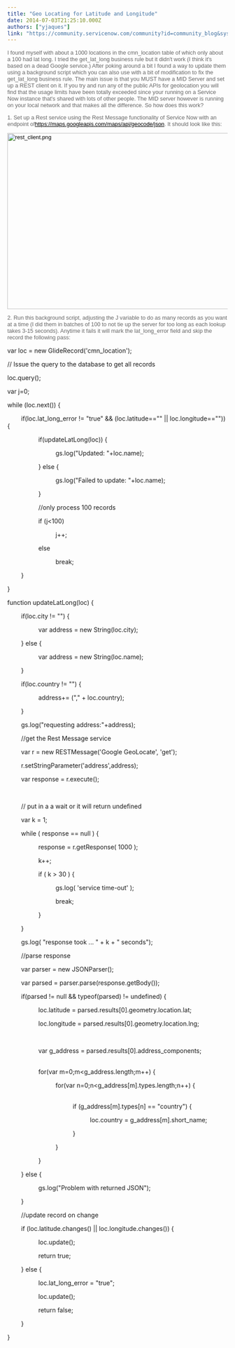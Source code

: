 ```yaml
---
title: "Geo Locating for Latitude and Longitude"
date: 2014-07-03T21:25:10.000Z
authors: ["yjaques"]
link: "https://community.servicenow.com/community?id=community_blog&sys_id=8b2e2a6ddbd0dbc01dcaf3231f9619e6"
---
```

<p style="font-size: 12.727272033691406px; font-family: arial, sans-serif; color: #666666;">I found myself with about a 1000 locations in the cmn_location table of which only about a 100 had lat long. I tried the get_lat_long business rule but it didn't work (I think it's based on a dead Google service.) After poking around a bit I found a way to update them using a background script which you can also use with a bit of modification to fix the get_lat_long business rule. The main issue is that you MUST have a MID Server and set up a REST client on it. If you try and run any of the public APIs for geolocation you will find that the usage limits have been totally exceeded since your running on a Service Now instance that's shared with lots of other people. The MID server however is running on your local network and that makes all the difference. So how does this work?</p><p style="font-size: 12.727272033691406px; font-family: arial, sans-serif; color: #666666;"></p><p style="font-size: 12.727272033691406px; font-family: arial, sans-serif; color: #666666;">1. Set up a Rest service using the Rest Message functionality of Service Now with an endpoint of<a title="k-external-small" class="jive-link-external-small" href="https://maps.googleapis.com/maps/api/geocode/json" rel="nofollow" style="font-weight: inherit; font-style: inherit; font-family: inherit; color: #000000;" target="_blank">https://maps.googleapis.com/maps/api/geocode/json</a>. It should look like this:</p><p style="font-size: 12.727272033691406px; font-family: arial, sans-serif; color: #666666;"><a _jive_internal="true" href="/servlet/JiveServlet/showImage/38-3222-11469/rest_client.png" style="font-weight: inherit; font-style: inherit; font-family: inherit; color: #000000;"><img  alt="rest_client.png" class="image-0 jive-image jiveImage" height="402" src="d36d7fb9db185704ed6af3231f961912.iix" style="border: 0px; font-weight: inherit; font-style: inherit; font-family: inherit;" width="1207"/></a></p><p style="font-size: 12.727272033691406px; font-family: arial, sans-serif; color: #666666;">2. Run this background script, adjusting the J variable to do as many records as you want at a time (I did them in batches of 100 to not tie up the server for too long as each lookup takes 3-15 seconds). Anytime it fails it will mark the lat_long_error field and skip the record the following pass:</p><p>var loc = new GlideRecord('cmn_location');</p><p></p><p>// Issue the query to the database to get all records</p><p>loc.query();</p><p>var j=0;     </p><p>while (loc.next()) {</p><p>         if(loc.lat_long_error != "true" &amp;&amp; (loc.latitude=="" || loc.longitude=="")) {</p><p>                   if(updateLatLong(loc)) {</p><p>                             gs.log("Updated: "+loc.name);</p><p>                   } else {</p><p>                             gs.log("Failed to update: "+loc.name);</p><p>                   }</p><p>                   //only process 100 records</p><p>                   if (j&lt;100)</p><p>                             j++;</p><p>                   else</p><p>                             break;</p><p>         }</p><p>}</p><p></p><p></p><p>function updateLatLong(loc) {</p><p>         if(loc.city != "") {</p><p>                   var address = new String(loc.city);</p><p>         } else {</p><p>                   var address = new String(loc.name);</p><p>         }</p><p>         if(loc.country != "") {</p><p>                   address+= ("," + loc.country);</p><p>         }</p><p>         gs.log("requesting address:"+address);</p><p>         //get the Rest Message service</p><p>         var r = new RESTMessage('Google GeoLocate', 'get');</p><p>         r.setStringParameter('address',address);</p><p>         var response = r.execute();</p><p>         </p><p>         // put in a a wait or it will return undefined</p><p>         var k = 1;</p><p>         while ( response == null ) {</p><p>                   response = r.getResponse( 1000 );</p><p>                   k++;</p><p>                   if ( k &gt; 30 ) {</p><p>                             gs.log( 'service time-out' );</p><p>                             break;</p><p>                   }</p><p>         }</p><p>         gs.log( "response took ... " + k + " seconds");</p><p>         //parse response</p><p>         var parser = new JSONParser();</p><p>         var parsed = parser.parse(response.getBody());</p><p>         if(parsed != null &amp;&amp; typeof(parsed) != undefined) {</p><p>                   loc.latitude = parsed.results[0].geometry.location.lat;</p><p>                   loc.longitude = parsed.results[0].geometry.location.lng;</p><p>                   </p><p>                   var g_address = parsed.results[0].address_components;                   </p><p>                   for(var m=0;m&lt;g_address.length;m++) {                             </p><p>                             for(var n=0;n&lt;g_address[m].types.length;n++) {                                       </p><p>                                       if (g_address[m].types[n] == "country") {</p><p>                                                 loc.country = g_address[m].short_name;</p><p>                                       }</p><p>                             }</p><p>                   }</p><p>         } else {</p><p>                   gs.log("Problem with returned JSON");         </p><p>         }</p><p>         //update record on change</p><p>         if (loc.latitude.changes() || loc.longitude.changes()) {</p><p>                   loc.update();</p><p>                   return true;</p><p>         } else {</p><p>                   loc.lat_long_error = "true"; </p><p>                   loc.update();</p><p>                   return false;</p><p>         }</p><p>}</p>